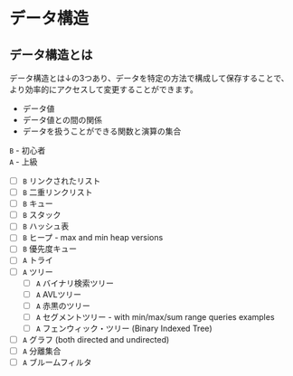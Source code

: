 # データ構造

## データ構造とは
データ構造とは↓の3つあり、データを特定の方法で構成して保存することで、より効率的にアクセスして変更することができます。

- データ値
- データ値との間の関係
- データを扱うことができる関数と演算の集合

`B` - 初心者  
`A` - 上級

- [ ] `B` リンクされたリスト
- [ ] `B` 二重リンクリスト
- [ ] `B` キュー
- [ ] `B` スタック
- [ ] `B` ハッシュ表
- [ ] `B` ヒープ - max and min heap versions
- [ ] `B` 優先度キュー
- [ ] `A` トライ
- [ ] `A` ツリー
  - [ ] `A` バイナリ検索ツリー
  - [ ] `A` AVLツリー
  - [ ] `A` 赤黒のツリー
  - [ ] `A` セグメントツリー - with min/max/sum range queries examples
  - [ ] `A` フェンウィック・ツリー (Binary Indexed Tree)
- [ ] `A` グラフ (both directed and undirected)
- [ ] `A` 分離集合
- [ ] `A` ブルームフィルタ
